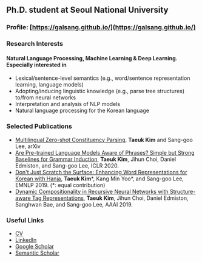 ## Ph.D. student at Seoul National University 

### Profile: [https://galsang.github.io/](https://galsang.github.io/)

### Research Interests

#### Natural Language Processing, Machine Learning & Deep Learning. Especially interested in

- Lexical/sentence-level semantics (e.g., word/sentence representation learning, language models)
- Adopting/inducing linguistic knowledge (e.g., parse tree structures) to/from neural networks
- Interpretation and analysis of NLP models
- Natural language processing for the Korean language

### Selected Publications

- [Multilingual Zero-shot Constituency Parsing](http://arxiv.org/abs/2004.13805), **Taeuk Kim** and Sang-goo Lee, arXiv
- [Are Pre-trained Language Models Aware of Phrases? Simple but Strong Baselines for Grammar Induction](https://openreview.net/forum?id=H1xPR3NtPB), **Taeuk Kim**, Jihun Choi, Daniel Edmiston, and Sang-goo Lee, ICLR 2020.
- [Don't Just Scratch the Surface: Enhancing Word Representations for Korean with Hanja](https://arxiv.org/abs/1908.09282), **Taeuk Kim***, Kang Min Yoo*, and Sang-goo Lee, EMNLP 2019. (*: equal contribution)
- [Dynamic Compositionality in Recursive Neural Networks with Structure-aware Tag Representations](https://arxiv.org/abs/1809.02286), **Taeuk Kim**, Jihun Choi, Daniel Edmiston, Sanghwan Bae, and Sang-goo Lee, AAAI 2019.


### Useful Links

- [CV](https://galsang.github.io/files/TAEUK_KIM_CV.pdf)
- [LinkedIn](https://www.linkedin.com/in/태욱-김-07125a13a/)
- [Google Scholar](https://scholar.google.com/citations?user=eH5uq7wAAAAJ)
- [Semantic Scholar](https://www.semanticscholar.org/author/Taeuk-Kim/5041757)
